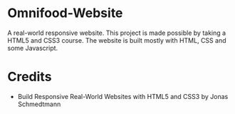 # Omnifood-Website
A real-world responsive website. This project is made possible by taking a HTML5 and CSS3 course.
The website is built mostly with HTML, CSS and some Javascript.



# Credits
- Build Responsive Real-World Websites with HTML5 and CSS3 by Jonas Schmedtmann

